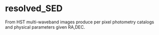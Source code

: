 # resolved_SED
From HST multi-waveband images produce per pixel photometry catalogs and physical parameters given RA,DEC.
